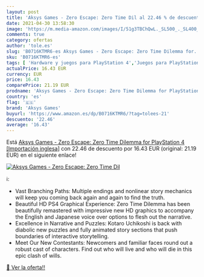 ```yaml
---
layout: post
title: 'Aksys Games - Zero Escape: Zero Time Dil al 22.46 % de descuento'
date: 2021-04-30 13:58:30
image: 'https://m.media-amazon.com/images/I/51g3TBChQwL._SL500_._SL400_.jpg'
comments: true
category: ofertas
author: 'tole.es'
slug: 'B0716KTMR6-es Aksys Games - Zero Escape: Zero Time Dilemma for...'
sku: 'B0716KTMR6-es'
tags: [ 'Hardware y juegos para PlayStation 4','Juegos para PlayStation 4','Videojuegos','aksys games','playstation', ]
actualPrice: 16.43 EUR
currency: EUR
price: 16.43
comparePrice: 21.19 EUR
prodname: 'Aksys Games - Zero Escape: Zero Time Dilemma for PlayStation 4 [Importación inglesa]'
country: 'es'
flag: '🇪🇸'
brand: 'Aksys Games'
buyurl: 'https://www.amazon.es/dp/B0716KTMR6/?tag=tolees-21'
descuento: '22.46'
average: '16.43'
---
```


Está [Aksys Games - Zero Escape: Zero Time Dilemma for PlayStation 4 [Importación inglesa]](https://www.amazon.es/dp/B0716KTMR6/?tag=tolees-21) con 22.46 de descuento por 16.43 EUR (original: 21.19 EUR) en el siguiente enlace!

[![Aksys Games - Zero Escape: Zero Time Dil](https://m.media-amazon.com/images/I/51g3TBChQwL._SL500_._SL400_.jpg)](https://www.amazon.es/dp/B0716KTMR6/?tag=tolees-21)

ℹ️:

- Vast Branching Paths: Multiple endings and nonlinear story mechanics will keep you coming back again and again to find the truth.
- Beautiful HD PS4 Graphical Experience: Zero Time Dilemma has been beautifully remastered with impressive new HD graphics to accompany the English and Japanese voice over options to flesh out the narrative.
- Excellence in Narrative and Puzzles: Kotaro Uchikoshi is back with diabolic new puzzles and fully animated story sections that push boundaries of interactive storytelling.
- Meet Our New Contestants: Newcomers and familiar faces round out a robust cast of characters. Find out who will live and who will die in this epic clash of wills.

[🛒 Ver la oferta!!](https://www.amazon.es/dp/B0716KTMR6/?tag=tolees-21)
